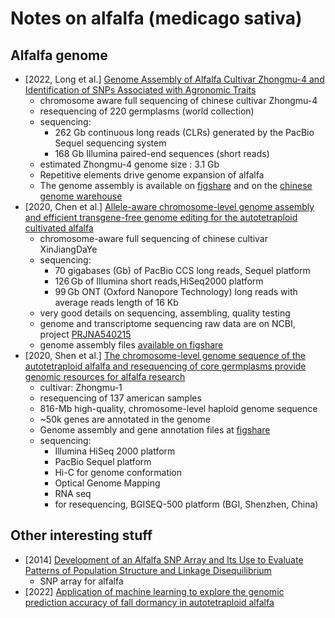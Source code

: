 # Notes on alfalfa (medicago sativa)

## Alfalfa genome

* [2022, Long et al.] [Genome Assembly of Alfalfa Cultivar Zhongmu-4 and Identification of SNPs Associated with Agronomic Traits](https://www.sciencedirect.com/science/article/pii/S1672022922000031)
	* chromosome aware full sequencing of chinese cultivar Zhongmu-4
	* resequencing of 220 germplasms (world collection)
	* sequencing:
		* 262 Gb continuous long reads (CLRs) generated by the PacBio Sequel sequencing system
		* 168 Gb Illumina paired-end sequences (short reads)
	* estimated Zhongmu-4 genome size : 3.1 Gb
	* Repetitive elements drive genome expansion of alfalfa
	* The genome assembly is available on [figshare](https://figshare.com/s/fb4ba8e0b871007a9e6c) and on the [chinese genome warehouse](https://ngdc.cncb.ac.cn/gwh/)
* [2020, Chen et al.] [Allele-aware chromosome-level genome assembly and efficient 
  transgene-free genome editing for the autotetraploid cultivated alfalfa](https://www.nature.com/articles/s41467-020-16338-x)
	* chromosome-aware full sequencing of chinese cultivar XinJiangDaYe
	* sequencing:
		* 70 gigabases (Gb) of PacBio CCS long reads, Sequel platform
		* 126 Gb of Illumina short reads,HiSeq2000 platform
		* 99 Gb ONT (Oxford Nanopore Technology) long reads with average reads length of 16 Kb
	* very good details on sequencing, assembling, quality testing
	* genome and transcriptome sequencing raw data are on NCBI, project [PRJNA540215](https://www.ncbi.nlm.nih.gov/bioproject/PRJNA540215)
	* genome assembly files [available on figshare](https://figshare.com/projects/whole_genome_sequencing_and_assembly_of_Medicago_sativa/66380)
* [2020, Shen et al.] [The chromosome-level genome sequence of the autotetraploid alfalfa and resequencing of core germplasms provide genomic resources for alfalfa research](https://www.sciencedirect.com/science/article/pii/S1674205220302161)
	* cultivar: Zhongmu-1
	* resequencing of 137 american samples
	* 816-Mb high-quality, chromosome-level haploid genome sequence
	* ~50k genes are annotated in the genome
	* Genome assembly and gene annotation files at [figshare](https://figshare.com/articles/dataset/Medicago_sativa_genome_and_annotation_files/12623960)
	* sequencing:
		* Illumina HiSeq 2000 platform
		* PacBio Sequel platform
		* Hi-C for genome conformation
		* Optical Genome Mapping
		* RNA seq
		* for resequencing, BGISEQ-500 platform (BGI, Shenzhen, China)

## Other interesting stuff

* [2014] [Development of an Alfalfa SNP Array and Its Use to Evaluate Patterns of Population Structure and Linkage Disequilibrium](https://journals.plos.org/plosone/article?id=10.1371/journal.pone.0084329)
  * SNP array for alfalfa
* [2022] [Application of machine learning to explore the genomic prediction accuracy of fall dormancy in autotetraploid alfalfa](https://academic.oup.com/hr/article/10/1/uhac225/6751727?login=false)
